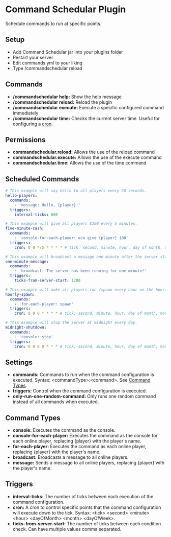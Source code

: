 # Command Schedular Plugin
Schedule commands to run at specific points.

## Setup
- Add Command Schedular jar into your plugins folder
- Restart your server
- Edit commands.yml to your liking
- Type /commandschedular reload

## Commands
- **/commandschedular help:** Show the help message
- **/commandschedular reload:** Reload the plugin
- **/commandschedular execute:** Execute a specific configured command immediately
- **/commandschedular time:** Checks the current server time. Useful for configuring a [cron](#triggers).

## Permissions
- **commandschedular.reload:** Allows the use of the reload command
- **commandschedular.execute:** Allows the use of the execute command
- **commandschedular.time:** Allows the use of the time command

## Scheduled Commands
```yaml
# This example will say hello to all players every 30 seconds.
hello-players:
  commands:
    - 'message: Hello, {player}!'
  triggers:
    interval-ticks: 600

# This example will give all players $100 every 5 minutes.
five-minute-cash:
  commands:
    - 'console-for-each-player: eco give {player} 100'
  triggers:
    cron: 0 0 */5 * * * * # tick, second, minute, hour, day of month, month, day of week

# This example will broadcast a message one minute after the server starts.
one-minute-message:
  commands:
    - 'broadcast: The server has been running for one minute!'
  triggers:
    ticks-from-server-start: 1200

# This example will make all players run /spawn every hour on the hour.
hourly-spawn:
  commands:
    - 'for-each-player: spawn'
  triggers:
    cron: 0 0 0 * * * * # tick, second, minute, hour, day of month, month, day of week

# This example will stop the server at midnight every day.
midnight-shutdown:
  commands:
    - 'console: stop'
  triggers:
    cron: 0 0 0 0 * * * # tick, second, minute, hour, day of month, month, day of week
```

## Settings
- **commands:** Commands to run when the command configuration is executed. Syntax: &lt;commandType&gt;:&lt;command&gt;. See [Command Types](#command-types).
- **triggers:** Control when the command configuration is executed.
- **only-run-one-random-command:** Only runs one random command instead of all commands when executed.

## Command Types
- **console:** Executes the command as the console.
- **console-for-each-player:** Executes the command as the console for each online player, replacing {player} with the player's name.
- **for-each-player:** Executes the command as each online player, replacing {player} with the player's name.
- **broadcast:** Broadcasts a message to all online players.
- **message:** Sends a message to all online players, replacing {player} with the player's name.

## Triggers
- **interval-ticks:** The number of ticks between each execution of the command configuration.
- **cron:** A cron to control specific points that the command configuration will execute down to the tick. Syntax: &lt;tick&gt; &lt;second&gt; &lt;minute&gt; &lt;hour&gt; &lt;dayOfMonth&gt; &lt;month&gt; &lt;dayOfWeek&gt;.
- **ticks-from-server-start:** The number of ticks between each condition check. Can have multiple values comma separated.